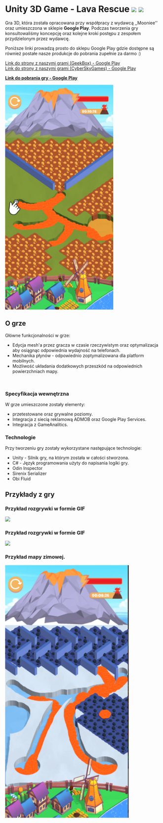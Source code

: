 # Unity 3D Game - Lava Rescue <img src= "https://i.ibb.co/qghcnp1/GK-logo-rounded.png" width = 64> <img src= "https://i.ibb.co/ySyLSq3/Cyber-Sky-Games-Without-Title.png" width = 64>

Gra 3D, która została opracowana przy współpracy z wydawcą ,,Mooniee'' oraz umieszczona w sklepie **Google Play**. Podczas tworzenia gry konsultowaliśmy koncepcję oraz kolejne kroki postępu z zespołem przydzielonym przez wydawcę. <br>

Poniższe linki prowadzą prosto do sklepu Google Play gdzie dostępne są również postałe nasze produkcje do pobrania zupełnie za darmo :)<br>

[Link do strony z naszymi grami (GeekBox) - Google Play](https://play.google.com/store/apps/dev?id=6893354586300001935) <br>
[Link do strony z naszymi grami (CyberSkyGames) - Google Play](https://play.google.com/store/apps/dev?id=6955278336175220384) <br>

[**Link do pobrania gry - Google Play**](https://play.google.com/store/apps/details?id=com.lava.drillhole&hl=pl)

<img src= "Creativities/lava_ss1.png" width = 350>

## O grze

Główne funkcjonalności w grze:

- Edycja mesh'a przez gracza w czasie rzeczywistym oraz optymalizacja aby osiągnąc odpowiednia wydajność na telefonach.
- Mechanika płynów - odpowiednio zoptymalizowana dla platform mobilnych.
- Możliwość układania dodatkowych przeszkód na odpowiednich powierzchniach mapy.
<br>

### Specyfikacja wewnętrzna

W grze umieszczone zostały elementy:

- przetestowane oraz grywalne poziomy.
- Integracja z siecią reklamową ADMOB oraz Google Play Services.
- Integracja z GameAnalitics.

### Technologie

Przy tworzeniu gry zostały wykorzystane następujące technologie:

- Unity - Silnik gry, na którym została w całości stworzona.
- C#    - Język programowania użyty do napisania logiki gry.
- Odin Inspector
- Sirenix Serializer
- Obi Fluid

## Przykłady z gry

### Przykład rozgrywki w formie GIF
<img src= "Creativities/LavaRescue_gif_1.gif" width = 400>

### Przykład rozgrywki w formie GIF
<img src= "Creativities/LavaRescue_gif_2.gif" width = 400>

### Przykład mapy zimowej.
<img src= "Creativities/lava_ss2.png" width = 400> 

[//]: # (Dummy comment to order repositories.)
